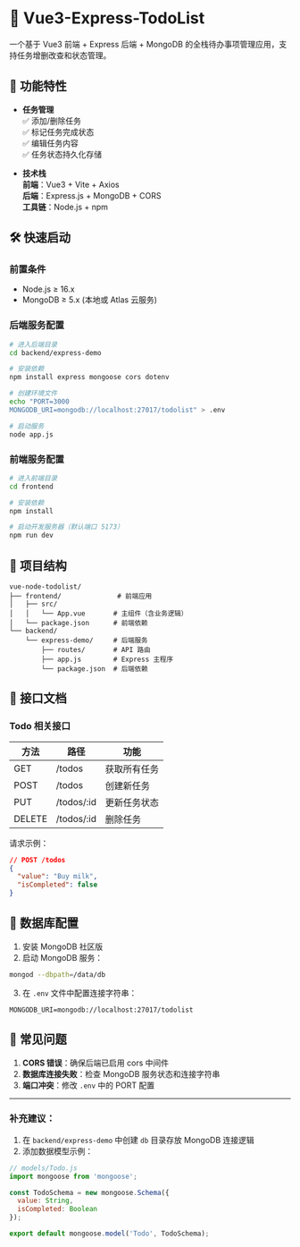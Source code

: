 # 🚀 Vue3-Express-TodoList

一个基于 Vue3 前端 + Express 后端 + MongoDB 的全栈待办事项管理应用，支持任务增删改查和状态管理。



## 🌟 功能特性
- **任务管理**  
  ✅ 添加/删除任务  
  ✅ 标记任务完成状态  
  ✅ 编辑任务内容  
  ✅ 任务状态持久化存储

- **技术栈**  
  **前端**：Vue3 + Vite + Axios  
  **后端**：Express.js + MongoDB + CORS  
  **工具链**：Node.js + npm

## 🛠️ 快速启动

### 前置条件
- Node.js ≥ 16.x
- MongoDB ≥ 5.x (本地或 Atlas 云服务)

### 后端服务配置
```bash
# 进入后端目录
cd backend/express-demo

# 安装依赖
npm install express mongoose cors dotenv

# 创建环境文件
echo "PORT=3000
MONGODB_URI=mongodb://localhost:27017/todolist" > .env

# 启动服务
node app.js
```

### 前端服务配置
```bash
# 进入前端目录
cd frontend

# 安装依赖
npm install

# 启动开发服务器（默认端口 5173）
npm run dev
```

## 📂 项目结构
```text
vue-node-todolist/
├── frontend/              # 前端应用
│   ├── src/
│   │   └── App.vue       # 主组件（含业务逻辑）
│   └── package.json      # 前端依赖
└── backend/
    └── express-demo/     # 后端服务
        ├── routes/       # API 路由
        ├── app.js        # Express 主程序
        └── package.json  # 后端依赖
```

## 📄 接口文档

### Todo 相关接口
| 方法   | 路径          | 功能         |
|--------|---------------|--------------|
| GET    | /todos        | 获取所有任务 |
| POST   | /todos        | 创建新任务   |
| PUT    | /todos/:id    | 更新任务状态 |
| DELETE | /todos/:id    | 删除任务     |

请求示例：
```json
// POST /todos
{
  "value": "Buy milk",
  "isCompleted": false
}
```

## 🔧 数据库配置
1. 安装 MongoDB 社区版
2. 启动 MongoDB 服务：
```bash
mongod --dbpath=/data/db
```
3. 在 `.env` 文件中配置连接字符串：
```env
MONGODB_URI=mongodb://localhost:27017/todolist
```

## 🚨 常见问题
1. **CORS 错误**：确保后端已启用 cors 中间件
2. **数据库连接失败**：检查 MongoDB 服务状态和连接字符串
3. **端口冲突**：修改 `.env` 中的 PORT 配置



---

### 补充建议：
1. 在 `backend/express-demo` 中创建 `db` 目录存放 MongoDB 连接逻辑
2. 添加数据模型示例：
```javascript
// models/Todo.js
import mongoose from 'mongoose';

const TodoSchema = new mongoose.Schema({
  value: String,
  isCompleted: Boolean
});

export default mongoose.model('Todo', TodoSchema);
```
